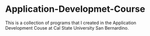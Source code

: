 # Application-Developmet-Course
This is a collection of programs that I created in the Application Development Couse at Cal State University San Bernardino.
